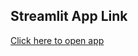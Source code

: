## Streamlit App Link  
[Click here to open app](https://matchwinner-gwfhspeo3twbsnocvcdrgn.streamlit.app/)
